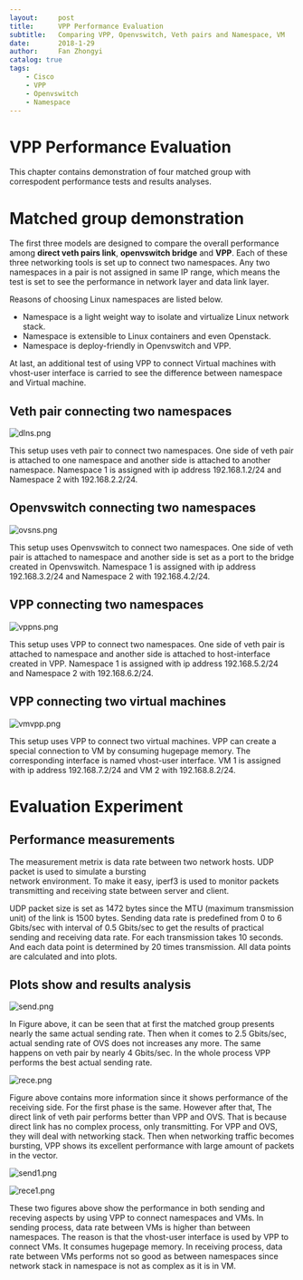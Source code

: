 ```yaml
---
layout:     post
title:      VPP Performance Evaluation
subtitle:   Comparing VPP, Openvswitch, Veth pairs and Namespace, VM
date:       2018-1-29
author:     Fan Zhongyi
catalog: true
tags:
    - Cisco
    - VPP
    - Openvswitch
    - Namespace
---
```


# VPP Performance Evaluation

This chapter contains demonstration of four matched group with correspodent performance tests and results
analyses.

# Matched group demonstration

The first three models are designed to compare the overall performance among **direct veth pairs
link**, **openvswitch bridge** and **VPP**. Each of these three networking tools is set up to 
connect two namespaces. Any two namespaces in a pair is not assigned in same IP range, which means the
test is set to see the performance in network layer and data link layer.

Reasons of choosing Linux namespaces are listed below.

- Namespace is a light weight way to isolate and virtualize Linux network stack.
- Namespace is extensible to Linux containers and even Openstack.
- Namespace is deploy-friendly in Openvswitch and VPP.

At last, an additional test of using VPP to connect Virtual machines with vhost-user interface is carried 
to see the difference between namespace and Virtual machine.

## Veth pair connecting two namespaces
![dlns.png](https://raw.githubusercontent.com/fzyitt/fzyitt.github.io/master/img/dlns.png)

This setup uses veth pair to connect two namespaces. One side of veth pair is attached to one namespace and
another side is attached to another namespace. Namespace 1 is assigned with ip address 192.168.1.2/24 and
Namespace 2 with 192.168.2.2/24.

## Openvswitch connecting two namespaces
![ovsns.png](https://raw.githubusercontent.com/fzyitt/fzyitt.github.io/master/img/ovsns.png)

This setup uses Openvswitch to connect two namespaces. One side of veth pair is attached to namespace and
another side is set as a port to the bridge created in Openvswitch. Namespace 1 is assigned with ip address
192.168.3.2/24 and Namespace 2 with 192.168.4.2/24.

## VPP connecting two namespaces
![vppns.png](https://raw.githubusercontent.com/fzyitt/fzyitt.github.io/master/img/vppns.png)

This setup uses VPP to connect two namespaces. One side of veth pair is attached to namespace and
another side is attached to host-interface created in VPP. Namespace 1 is assigned with ip address
192.168.5.2/24 and Namespace 2 with 192.168.6.2/24.

## VPP connecting two virtual machines
![vmvpp.png](https://raw.githubusercontent.com/fzyitt/fzyitt.github.io/master/img/vmvpp.png)

This setup uses VPP to connect two virtual machines. VPP can create a special connection to VM by consuming
hugepage memory. The corresponding interface is named vhost-user interface. VM 1 is assigned with ip
address 192.168.7.2/24 and VM 2 with 192.168.8.2/24.

# Evaluation Experiment

## Performance measurements

The measurement metrix is data rate between two network hosts. UDP packet is used to simulate a bursting  
network environment. To make it easy, iperf3 is used to monitor packets transmitting and receiving
state between server and client.

UDP packet size is set as 1472 bytes since the MTU (maximum transmission unit) of the link is 1500 bytes.
Sending data rate is predefined from 0 to 6 Gbits/sec with interval of 0.5 Gbits/sec to get the results
of practical sending and receiving data rate. For each transmission takes 10 seconds. And each data point
is determined by 20 times transmission. All data points are calculated and into plots.

## Plots show and results analysis

![send.png](https://raw.githubusercontent.com/fzyitt/fzyitt.github.io/master/img/send.png)

In Figure above, it can be seen that at first the matched group presents nearly the same actual sending
rate. Then when it comes to 2.5 Gbits/sec, actual sending rate of OVS does not increases any more. The
same happens on veth pair by nearly 4 Gbits/sec. In the whole process VPP performs the best actual
sending rate.

![rece.png](https://raw.githubusercontent.com/fzyitt/fzyitt.github.io/master/img/rece.png)

Figure above contains more information since it shows performance of the receiving side. For the first phase
is the same. However after that, The direct link of veth pair performs better than VPP and OVS. That is
because direct link has no complex process, only transmitting. For VPP and OVS, they will deal with
networking stack. Then when networking traffic becomes bursting, VPP shows its excellent performance with
large amount of packets in the vector.

![send1.png](https://raw.githubusercontent.com/fzyitt/fzyitt.github.io/master/img/send1.png)

![rece1.png](https://raw.githubusercontent.com/fzyitt/fzyitt.github.io/master/img/rece1.png)

These two figures above show the performance in both sending and receving aspects by using VPP to connect
namespaces and VMs. In sending process, data rate between VMs is higher than between namespaces. The
reason is that the vhost-user interface is used by VPP to connect VMs. It consumes hugepage memory. In
receiving process, data rate between VMs performs not so good as between namespaces since network stack
in namespace is not as complex as it is in VM.






























